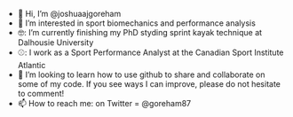 - 👋 Hi, I’m @joshuaajgoreham
- 👀 I’m interested in sport biomechanics and performance analysis
- 🤓: I’m currently finishing my PhD styding sprint kayak technique at Dalhousie University
- ⚾: I work as a Sport Performance Analyst at the Canadian Sport Institute Atlantic 
- 💞️ I’m looking to learn how to use github to share and collaborate on some of my code. If you see ways I can improve, please do not hesitate to comment!
- 📫 How to reach me: on Twitter = @goreham87

<!---
joshuaajgoreham/joshuaajgoreham is a ✨ special ✨ repository because its `README.md` (this file) appears on your GitHub profile.
You can click the Preview link to take a look at your changes.
--->
